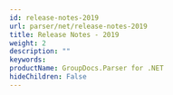 ```yaml
---
id: release-notes-2019
url: parser/net/release-notes-2019
title: Release Notes - 2019
weight: 2
description: ""
keywords: 
productName: GroupDocs.Parser for .NET
hideChildren: False
---
```

